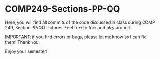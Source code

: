 # COMP249-Sections-PP-QQ
Here, you will find all commits of the code discussed in class during COMP 249, Section PP/QQ lectures. Feel free to fork and play around.

IMPORTANT: if you find errors or bugs, please let me know so I can fix them. Thank you,

Enjoy your semester!
